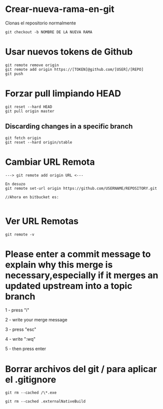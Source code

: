 # Crear-nueva-rama-en-git

Clonas el repositorio normalmente

```git
git checkout -b NOMBRE DE LA NUEVA RAMA 
```

# Usar nuevos tokens de Github

```
git remote remove origin
git remote add origin https://[TOKEN]@github.com/[USER]/[REPO]
git push
```

# Forzar pull limpiando HEAD
```
git reset --hard HEAD
git pull origin master
```

## Discarding changes in a specific branch

```shell
git fetch origin
git reset --hard origin/stable
```

# Cambiar URL Remota

```
---> git remote add origin URL <---

En desuzo
git remote set-url origin https://github.com/USERNAME/REPOSITORY.git

//Ahora en bitbucket es:


```

# Ver URL Remotas

```
git remote -v
```


# Please enter a commit message to explain why this merge is necessary,especially if it merges an updated upstream into a topic branch

1 - press "i"

2 - write your merge message

3 - press "esc"

4 - write ":wq"

5 - then press enter 


# Borrar archivos del git / para aplicar el .gitignore

```
git rm --cached /\*.exe

git rm --cached .externalNativeBuild
```

